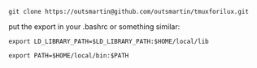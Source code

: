     git clone https://outsmartin@github.com/outsmartin/tmuxforilux.git

put the export in your .bashrc or something similar:

    export LD_LIBRARY_PATH=$LD_LIBRARY_PATH:$HOME/local/lib

    export PATH=$HOME/local/bin:$PATH

